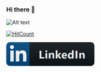 ### Hi there 👋

<!--
**isaquebrother90/isaquebrother90** is a ✨ _special_ ✨ repository because its `README.md` (this file) appears on your GitHub profile.

Here are some ideas to get you started:

- 🔭 I’m currently working on ...
- 🌱 I’m currently learning ...
- 👯 I’m looking to collaborate on ...
- 🤔 I’m looking for help with ...
- 💬 Ask me about ...
- 📫 How to reach me: ...
- 😄 Pronouns: ...
- ⚡ Fun fact: ...
-->

![Alt text](Hey.gif)

[![HitCount](http://hits.dwyl.com/https://githubcom/isaquebrother90/{project}.svg)](http://hits.dwyl.com/https://githubcom/isaquebrother90/{project})

<a href="#">
    <img src="help/BadgeLinkedin.svg" alt="example badge" style="vertical-align:top margin:6px 4px">
  </a> 
